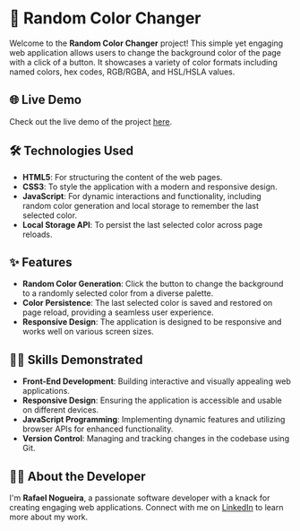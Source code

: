 # 🎨 Random Color Changer

Welcome to the **Random Color Changer** project! This simple yet engaging web application allows users to change the background color of the page with a click of a button. It showcases a variety of color formats including named colors, hex codes, RGB/RGBA, and HSL/HSLA values.

## 🌐 Live Demo

Check out the live demo of the project [here](https://rafael-a-g-n.github.io/random-color-changer/).

## 🛠️ Technologies Used

- **HTML5**: For structuring the content of the web pages.
- **CSS3**: To style the application with a modern and responsive design.
- **JavaScript**: For dynamic interactions and functionality, including random color generation and local storage to remember the last selected color.
- **Local Storage API**: To persist the last selected color across page reloads.

## ✨ Features

- **Random Color Generation**: Click the button to change the background to a randomly selected color from a diverse palette.
- **Color Persistence**: The last selected color is saved and restored on page reload, providing a seamless user experience.
- **Responsive Design**: The application is designed to be responsive and works well on various screen sizes.

## 🧑‍💻 Skills Demonstrated

- **Front-End Development**: Building interactive and visually appealing web applications.
- **Responsive Design**: Ensuring the application is accessible and usable on different devices.
- **JavaScript Programming**: Implementing dynamic features and utilizing browser APIs for enhanced functionality.
- **Version Control**: Managing and tracking changes in the codebase using Git.

## 👨‍💼 About the Developer

I'm **Rafael Nogueira**, a passionate software developer with a knack for creating engaging web applications. Connect with me on [LinkedIn](https://www.linkedin.com/in/ragn/) to learn more about my work.

